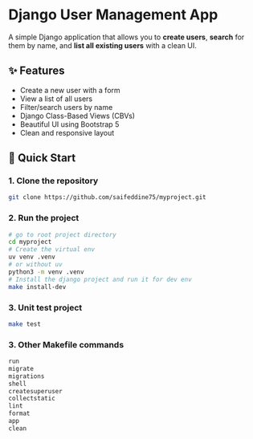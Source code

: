 # Django User Management App

A simple Django application that allows you to **create users**, **search** for them by name, and **list all existing users** with a clean UI.

## ✨ Features

- Create a new user with a form
- View a list of all users
- Filter/search users by name
- Django Class-Based Views (CBVs)
- Beautiful UI using Bootstrap 5
- Clean and responsive layout


## 🚀 Quick Start

### 1. Clone the repository

``` bash
git clone https://github.com/saifeddine75/myproject.git
```

### 2. Run the project

``` bash
# go to root project directory
cd myproject
# Create the virtual env
uv venv .venv
# or without uv
python3 -m venv .venv
# Install the django project and run it for dev env
make install-dev
```

### 3. Unit test project

``` bash
make test
```

### 3. Other Makefile commands



``` bash
run
migrate
migrations
shell
createsuperuser
collectstatic
lint
format
app
clean
```